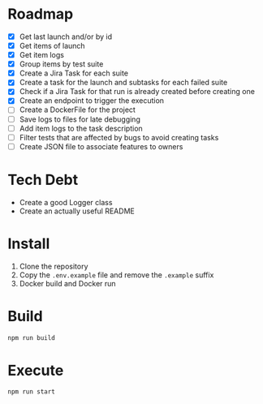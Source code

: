 
# Roadmap

- [X] Get last launch and/or by id
- [X] Get items of launch
- [X] Get item logs
- [X] Group items by test suite
- [X] Create a Jira Task for each suite
- [X] Create a task for the launch and subtasks for each failed suite
- [X] Check if a Jira Task for that run is already created before creating one
- [X] Create an endpoint to trigger the execution
- [ ] Create a DockerFile for the project
- [ ] Save logs to files for late debugging
- [ ] Add item logs to the task description
- [ ] Filter tests that are affected by bugs to avoid creating tasks
- [ ] Create JSON file to associate features to owners

# Tech Debt

 - Create a good Logger class 
 - Create an actually useful README

# Install

1. Clone the repository
2. Copy the `.env.example`
 file and remove the `.example` suffix
3. Docker build and Docker run
# Build

```bash
npm run build 
```

# Execute


```bash
npm run start
```